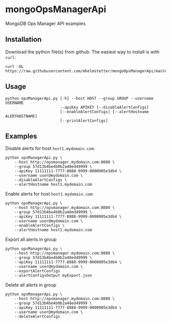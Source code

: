 # mongoOpsManagerApi
MongoDB Ops Manager API examples

Installation
------------
Download the python file(s) from github. The easiest way to install is with `curl`:

```
curl -OL https://raw.githubusercontent.com/mhelmstetter/mongoOpsManagerApi/master/opsManagerApi.py
```

Usage
------
```
python opsManagerApi.py [-h] --host HOST --group GROUP --username USERNAME
                        --apiKey APIKEY [--disableAlertConfigs]
                        [--enableAlertConfigs] [--alertHostname ALERTHOSTNAME]
                        [--printAlertConfigs]
```

                      
Examples
---------
Disable alerts for host `host1.mydomain.com`:
```
python opsManagerApi.py \
    --host http://opsmanager.mydomain.com:8080 \
    --group 57d13b4be4b0b2a48ed49999 \
    --apiKey 11111111-7777-8888-9999-0000005e3db4 \
    --username user@mydomain.com \
    --disableAlertConfigs \
    --alertHostname host1.mydomain.com
```

Enable alerts for host `host1.mydomain.com`:
```
python opsManagerApi.py \
    --host http://opsmanager.mydomain.com:8080 \
    --group 57d13b4be4b0b2a48ed49999 \
    --apiKey 11111111-7777-8888-9999-0000005e3db4 \
    --username user@mydomain.com \
    --enableAlertConfigs \
    --alertHostname host1.mydomain.com
```

Export all alerts in group
```
python opsManagerApi.py \
    --host http://opsmanager.mydomain.com:8080 \
    --group 57d13b4be4b0b2a48ed49999 \
    --apiKey 11111111-7777-8888-9999-0000005e3db4 \
    --username user@mydomain.com \
    --exportAlertConfigs 
    --alertConfigsOutput myExport.json
```

Delete all alerts in group
```
python opsManagerApi.py \
    --host http://opsmanager.mydomain.com:8080 \
    --group 57d13b4be4b0b2a48ed49999 \
    --apiKey 11111111-7777-8888-9999-0000005e3db4 \
    --username user@mydomain.com \
    --deleteAlertConfigs
```


